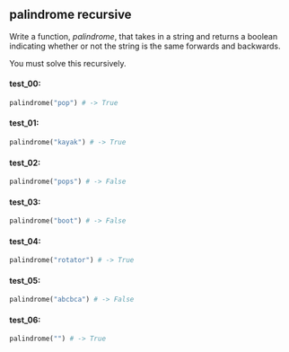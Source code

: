 ## palindrome recursive

Write a function, _palindrome_, that takes in a string and returns a boolean indicating whether or
not the string is the same forwards and backwards.

You must solve this recursively.

#### test_00:

```python
palindrome("pop") # -> True
```

#### test_01:

```python
palindrome("kayak") # -> True
```

#### test_02:

```python
palindrome("pops") # -> False
```

#### test_03:

```python
palindrome("boot") # -> False
```

#### test_04:

```python
palindrome("rotator") # -> True
```

#### test_05:

```python
palindrome("abcbca") # -> False
```

#### test_06:

```python
palindrome("") # -> True
```
